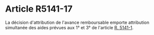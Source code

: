 # Article R5141-17

  
La décision d'attribution de l'avance remboursable emporte attribution simultanée des aides prévues aux 1° et 3° de l'article [R. 5141-1][1].

 [1]: /affichCodeArticle.do?cidTexte=LEGITEXT000006072050&idArticle=LEGIARTI000018495072&dateTexte=&categorieLien=cid